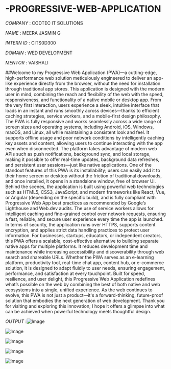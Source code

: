 # -PROGRESSIVE-WEB-APPLICATION

*COMPANY* : CODTEC IT SOLUTIONS

*NAME* : MEERA JASMIN G

*INTERN ID* : CITS0D300

*DOMAIN* : WED DEVELOPMENT

*MENTOR* : VAISHALI

##Welcome to my Progressive Web Application (PWA)—a cutting-edge, high-performance web solution meticulously engineered to deliver an app-like experience directly from the browser, without the need for installation through traditional app stores. This application is designed with the modern user in mind, combining the reach and flexibility of the web with the speed, responsiveness, and functionality of a native mobile or desktop app. From the very first interaction, users experience a sleek, intuitive interface that loads in an instant and runs smoothly across devices—thanks to efficient caching strategies, service workers, and a mobile-first design philosophy. The PWA is fully responsive and works seamlessly across a wide range of screen sizes and operating systems, including Android, iOS, Windows, macOS, and Linux, all while maintaining a consistent look and feel. It supports offline usage and poor network conditions by intelligently caching key assets and content, allowing users to continue interacting with the app even when disconnected. The platform takes advantage of modern web APIs such as push notifications, background sync, and local storage, making it possible to offer real-time updates, background data refreshes, and persistent user sessions—just like native applications. One of the standout features of this PWA is its installability; users can easily add it to their home screen or desktop without the friction of traditional downloads, and once installed, it opens in a standalone window, free of browser UI. Behind the scenes, the application is built using powerful web technologies such as HTML5, CSS3, JavaScript, and modern frameworks like React, Vue, or Angular (depending on the specific build), and is fully compliant with Progressive Web App best practices as recommended by Google’s Lighthouse and Web.dev audits. The use of service workers allows for intelligent caching and fine-grained control over network requests, ensuring a fast, reliable, and secure user experience every time the app is launched. In terms of security, the application runs over HTTPS, supports content encryption, and applies strict data handling practices to protect user information. For businesses, startups, educators, or independent creators, this PWA offers a scalable, cost-effective alternative to building separate native apps for multiple platforms. It reduces development time and maintenance while increasing accessibility and discoverability through web search and shareable URLs. Whether the PWA serves as an e-learning platform, productivity tool, real-time chat app, content hub, or e-commerce solution, it is designed to adapt fluidly to user needs, ensuring engagement, performance, and satisfaction at every touchpoint. Built for speed, resilience, and user delight, this Progressive Web Application redefines what’s possible on the web by combining the best of both native and web ecosystems into a single, unified experience. As the web continues to evolve, this PWA is not just a product—it's a forward-thinking, future-proof solution that embodies the next generation of web development. Thank you for visiting and exploring this innovation; I hope it offers a glimpse into what can be achieved when powerful technology meets thoughtful design.

*OUTPUT* :![Image](https://github.com/user-attachments/assets/c551f0d1-0a72-408f-922f-9da6574a319f)

![Image](https://github.com/user-attachments/assets/f45f7ce3-1807-4191-b567-98b8662ee89c)

![Image](https://github.com/user-attachments/assets/9bc4063c-3c25-498b-b486-30b872e90d2b)

![Image](https://github.com/user-attachments/assets/a86d2797-f2fb-4aa8-92dc-c4d1c81691d7)

![Image](https://github.com/user-attachments/assets/f43e6367-e1e1-47aa-b84d-c907a115224a)
